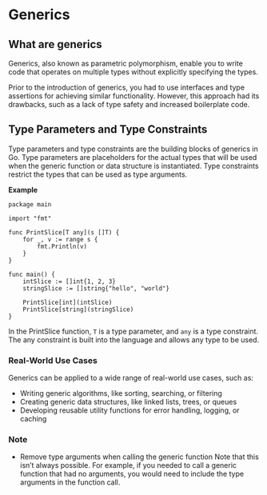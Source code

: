 # Generics 

## What are generics

Generics, also known as parametric polymorphism, enable you to write code that operates on multiple types without explicitly specifying the types.

Prior to the introduction of generics, you had to use interfaces and type assertions for achieving similar functionality. However, this approach had its drawbacks, such as a lack of type safety and increased boilerplate code.

## Type Parameters and Type Constraints

Type parameters and type constraints are the building blocks of generics in Go. Type parameters are placeholders for the actual types that will be used when the generic function or data structure is instantiated. Type constraints restrict the types that can be used as type arguments.

**Example**

```
package main

import "fmt"

func PrintSlice[T any](s []T) {
    for _, v := range s {
        fmt.Println(v)
    }
}

func main() {
    intSlice := []int{1, 2, 3}
    stringSlice := []string{"hello", "world"}

    PrintSlice[int](intSlice)
    PrintSlice[string](stringSlice)
}
```

In the PrintSlice function, `T` is a type parameter, and `any` is a type constraint. The any constraint is built into the language and allows any type to be used.


### Real-World Use Cases
Generics can be applied to a wide range of real-world use cases, such as:

- Writing generic algorithms, like sorting, searching, or filtering
- Creating generic data structures, like linked lists, trees, or queues
- Developing reusable utility functions for error handling, logging, or caching


### Note
-  Remove type arguments when calling the generic function
Note that this isn’t always possible. For example, if you needed to call a generic function that had no arguments, you would need to include the type arguments in the function call.
